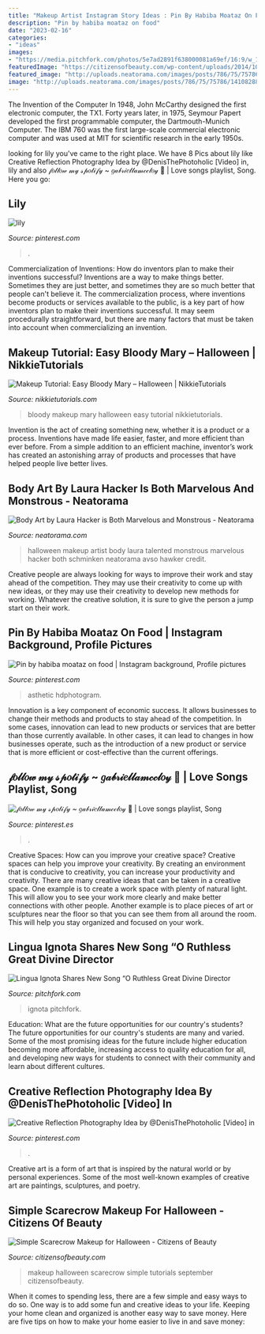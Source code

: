 ```yaml
---
title: "Makeup Artist Instagram Story Ideas : Pin By Habiba Moataz On Food"
description: "Pin by habiba moataz on food"
date: "2023-02-16"
categories:
- "ideas"
images:
- "https://media.pitchfork.com/photos/5e7ad2891f638000081a69ef/16:9/w_1280,c_limit/Lingua_Ignota_01.jpg"
featuredImage: "https://citizensofbeauty.com/wp-content/uploads/2014/10/sc13.jpg"
featured_image: "http://uploads.neatorama.com/images/posts/786/75/75786/1410828862-1.jpg"
image: "http://uploads.neatorama.com/images/posts/786/75/75786/1410828862-1.jpg"
---
```



The Invention of the Computer
In 1948, John McCarthy designed the first electronic computer, the TX1. Forty years later, in 1975, Seymour Papert developed the first programmable computer, the Dartmouth-Munich Computer. The IBM 760 was the first large-scale commercial electronic computer and was used at MIT for scientific research in the early 1950s.

	

		
looking for lily you've came to the right place. We have 8 Pics about lily like Creative Reflection Photography Idea by @DenisThePhotoholic [Video] in, lily and also 𝒻𝑜𝓁𝓁𝑜𝓌 𝓂𝓎 𝓈𝓅𝑜𝓉𝒾𝒻𝓎 ~ 𝑔𝒶𝒷𝓇𝒾𝑒𝓁𝓁𝒶𝓂𝒸𝒸𝓁𝑜𝓎 🏹 | Love songs playlist, Song. Here you go:
		
    
## Lily

<img loading=lazy src="https://i.pinimg.com/736x/19/c5/79/19c579042faa83cc2820c736b1280920.jpg" onerror="this.onerror=null;this.src='https://tse2.mm.bing.net/th?id=OIP.8VXElkq1r8Hz-OKWyzKhnQHaHa&amp;pid=15.1';" alt="lily">

_Source: pinterest.com_

>. 

	

Commercialization of Inventions: How do inventors plan to make their inventions successful?
Inventions are a way to make things better. Sometimes they are just better, and sometimes they are so much better that people can't believe it. The commercialization process, where inventions become products or services available to the public, is a key part of how inventors plan to make their inventions successful. It may seem procedurally straightforward, but there are many factors that must be taken into account when commercializing an invention.

    
## Makeup Tutorial: Easy Bloody Mary – Halloween | NikkieTutorials

<img loading=lazy src="https://www.nikkietutorials.com/site/wp-content/uploads/2012/10/Mary02.jpg" onerror="this.onerror=null;this.src='https://tse3.mm.bing.net/th?id=OIP.nkkkbcRiUGczfQN-PrPVLgHaDU&amp;pid=15.1';" alt="Makeup Tutorial: Easy Bloody Mary – Halloween | NikkieTutorials">

_Source: nikkietutorials.com_

>bloody makeup mary halloween easy tutorial nikkietutorials. 

	

Invention is the act of creating something new, whether it is a product or a process. Inventions have made life easier, faster, and more efficient than ever before. From a simple addition to an efficient machine, inventor’s work has created an astonishing array of products and processes that have helped people live better lives.

    
## Body Art By Laura Hacker Is Both Marvelous And Monstrous - Neatorama

<img loading=lazy src="http://uploads.neatorama.com/images/posts/786/75/75786/1410828862-1.jpg" onerror="this.onerror=null;this.src='https://tse4.mm.bing.net/th?id=OIP.qx460GPz0mHHJoJwIf3tbgHaK7&amp;pid=15.1';" alt="Body Art by Laura Hacker is Both Marvelous and Monstrous - Neatorama">

_Source: neatorama.com_

>halloween makeup artist body laura talented monstrous marvelous hacker both schminken neatorama avso hawker credit. 

	

Creative people are always looking for ways to improve their work and stay ahead of the competition. They may use their creativity to come up with new ideas, or they may use their creativity to develop new methods for working. Whatever the creative solution, it is sure to give the person a jump start on their work.

    
## Pin By Habiba Moataz On Food | Instagram Background, Profile Pictures

<img loading=lazy src="https://i.pinimg.com/736x/ee/d6/cd/eed6cd50fe7e4c65a804122f7a6fb8f3.jpg" onerror="this.onerror=null;this.src='https://tse1.mm.bing.net/th?id=OIP.cBoMn9gHPji9c7kHXMi5DwHaNK&amp;pid=15.1';" alt="Pin by habiba moataz on food | Instagram background, Profile pictures">

_Source: pinterest.com_

>asthetic hdphotogram. 

	

Innovation is a key component of economic success. It allows businesses to change their methods and products to stay ahead of the competition. In some cases, innovation can lead to new products or services that are better than those currently available. In other cases, it can lead to changes in how businesses operate, such as the introduction of a new product or service that is more efficient or cost-effective than the current offerings.

    
## 𝒻𝑜𝓁𝓁𝑜𝓌 𝓂𝓎 𝓈𝓅𝑜𝓉𝒾𝒻𝓎 ~ 𝑔𝒶𝒷𝓇𝒾𝑒𝓁𝓁𝒶𝓂𝒸𝒸𝓁𝑜𝓎 🏹 | Love Songs Playlist, Song

<img loading=lazy src="https://i.pinimg.com/736x/01/b9/d7/01b9d7be0abcbc921db2a2880ea16b7c.jpg" onerror="this.onerror=null;this.src='https://tse4.mm.bing.net/th?id=OIP.h496oAUnN4biRQ-VwcAzAgHaNK&amp;pid=15.1';" alt="𝒻𝑜𝓁𝓁𝑜𝓌 𝓂𝓎 𝓈𝓅𝑜𝓉𝒾𝒻𝓎 ~ 𝑔𝒶𝒷𝓇𝒾𝑒𝓁𝓁𝒶𝓂𝒸𝒸𝓁𝑜𝓎 🏹 | Love songs playlist, Song">

_Source: pinterest.es_

>. 

	

Creative Spaces: How can you improve your creative space?
Creative spaces can help you improve your creativity. By creating an environment that is conducive to creativity, you can increase your productivity and creativity. There are many creative ideas that can be taken in a creative space. One example is to create a work space with plenty of natural light. This will allow you to see your work more clearly and make better connections with other people. Another example is to place pieces of art or sculptures near the floor so that you can see them from all around the room. This will help you stay organized and focused on your work.

    
## Lingua Ignota Shares New Song “O Ruthless Great Divine Director

<img loading=lazy src="https://media.pitchfork.com/photos/5e7ad2891f638000081a69ef/16:9/w_1280,c_limit/Lingua_Ignota_01.jpg" onerror="this.onerror=null;this.src='https://tse4.mm.bing.net/th?id=OIP.yPwk0x5zTFAqIUvLP-1XCQHaEK&amp;pid=15.1';" alt="Lingua Ignota Shares New Song “O Ruthless Great Divine Director">

_Source: pitchfork.com_

>ignota pitchfork. 

	

Education: What are the future opportunities for our country's students?
The future opportunities for our country's students are many and varied. Some of the most promising ideas for the future include higher education becoming more affordable, increasing access to quality education for all, and developing new ways for students to connect with their community and learn about different cultures.

    
## Creative Reflection Photography Idea By @DenisThePhotoholic [Video] In

<img loading=lazy src="https://i.pinimg.com/736x/01/69/e8/0169e8d89545f6cc91044ab38a88e9f5.jpg" onerror="this.onerror=null;this.src='https://tse3.mm.bing.net/th?id=OIP.9sHUxZSiEmsoa59zD-JOhwHaNK&amp;pid=15.1';" alt="Creative Reflection Photography Idea by @DenisThePhotoholic [Video] in">

_Source: pinterest.com_

>. 

	

Creative art is a form of art that is inspired by the natural world or by personal experiences. Some of the most well-known examples of creative art are paintings, sculptures, and poetry.

    
## Simple Scarecrow Makeup For Halloween - Citizens Of Beauty

<img loading=lazy src="https://citizensofbeauty.com/wp-content/uploads/2014/10/sc13.jpg" onerror="this.onerror=null;this.src='https://tse2.mm.bing.net/th?id=OIP.GigAEuz9Od42X-j-MgXfmwHaHa&amp;pid=15.1';" alt="Simple Scarecrow Makeup for Halloween - Citizens of Beauty">

_Source: citizensofbeauty.com_

>makeup halloween scarecrow simple tutorials september citizensofbeauty. 

	

When it comes to spending less, there are a few simple and easy ways to do so. One way is to add some fun and creative ideas to your life. Keeping your home clean and organized is another easy way to save money. Here are five tips on how to make your home easier to live in and save money: 

